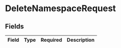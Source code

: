 # DeleteNamespaceRequest


## Fields

| Field       | Type        | Required    | Description |
| ----------- | ----------- | ----------- | ----------- |
